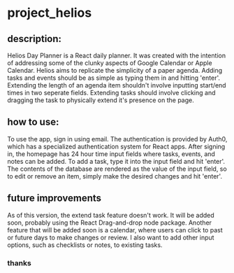 # project_helios

## description:

Helios Day Planner is a React daily planner. It was created with the intention of addressing some of the clunky aspects of Google Calendar or Apple Calendar. Helios aims to replicate the simplicity of a paper agenda. Adding tasks and events should be as simple as typing them in and hitting 'enter'. Extending the length of an agenda item shouldn't involve inputting start/end times in two seperate fields. Extending tasks should involve clicking and dragging the task to physically extend it's presence on the page.

## how to use:

To use the app, sign in using email. The authentication is provided by Auth0, which has a specialized authentication system for React apps. After signing in, the homepage has 24 hour time input fields where tasks, events, and notes can be added. To add a task, type it into the input field and hit 'enter'. The contents of the database are rendered as the value of the input field, so to edit or remove an item, simply make the desired changes and hit 'enter'.

## future improvements

As of this version, the extend task feature doesn't work. It will be added soon, probably using the React Drag-and-drop node package. Another feature that will be added soon is a calendar, where users can click to past or future days to make changes or review. 
I also want to add other input options, such as checklists or notes, to existing tasks.

### thanks